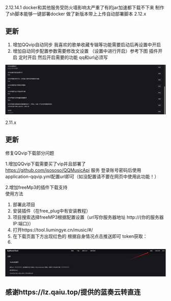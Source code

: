 2.12.14.1
docker和其他服务受防火墙影响太严重了有的jar加速都下载不下来 制作了sh脚本能够一键部署docker
做了新版本带上上传自动部署脚本
2.12.x
## 更新
1. 增加QQvip自动同步 我喜欢的歌单收藏专辑等功能需要启动后再设置中开启
2. 增加自动同步配置参数需要修改文设置 （设置中进行开启）参考下图 插件开启  定时开启  然后开启需要的功能 qq和url必须写

![10.png](img%2F10.png)

2.11.x
## 更新
修复QQvip下载部分问题

1.增加QQvip下载需要买了vip并且部署了 https://github.com/jsososo/QQMusicApi 服务 登录账号密码后使用application-qqvip.yml配置url即可（如没配置请不要在网页中使用此功能！）

2.增加freeMp3的插件下载支持  
使用方法
1. 部署此项目
2. 安装插件（在free_plug中有安装教程）
3. 项目搜索选择freeMP3根据配置设置（url写你服务器地址   http://{你的服务器IP:端口}）
4. 打开https://tool.liumingye.cn/music/#/
5. 在下载页面下方出现红色的 根据自身情况点击推送即可
   token获取：
6.
![free3.png](img%2Ffree3.png)
## 感谢https://lz.qaiu.top/提供的蓝奏云转直连
